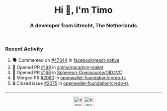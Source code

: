 <h1 align="center">Hi 👋, I'm Timo</h1>
<h3 align="center">A developer from Utrecht, The Netherlands</h3>
<br/>
<!-- https://github.com/rahuldkjain/github-profile-readme-generator --!>

<!--  <p align="left"><img src="https://github-readme-stats.vercel.app/api?username=timoglastra&show_icons=true&count_private=true&" alt="timoglastra" /></p> --!>

<!--
Github language stats
<p align="left"><img src="https://github-readme-stats.vercel.app/api/top-langs/?username=timoglastra&layout=compact" alt="timoglastra" /><p>
-->

<!-- Codestats language stats -->
<!-- <p align="left"><img src="https://codestats-readme.vercel.app/api/top-langs/?username=timoglastra&layout=compact&language_count=12" alt="timoglastra" /><p>    --!>
  
<h3>Recent Activity</h3>

<!--START_SECTION:activity-->
1. 🗣 Commented on [#47344](https://github.com/facebook/react-native/issues/47344#issuecomment-2452892414) in [facebook/react-native](https://github.com/facebook/react-native)
2. 💪 Opened PR [#199](https://github.com/animo/paradym-wallet/pull/199) in [animo/paradym-wallet](https://github.com/animo/paradym-wallet)
3. 💪 Opened PR [#166](https://github.com/Sphereon-Opensource/OID4VC/pull/166) in [Sphereon-Opensource/OID4VC](https://github.com/Sphereon-Opensource/OID4VC)
4. 🎉 Merged PR [#2080](https://github.com/openwallet-foundation/credo-ts/pull/2080) in [openwallet-foundation/credo-ts](https://github.com/openwallet-foundation/credo-ts)
5. 🔒 Closed issue [#2075](https://github.com/openwallet-foundation/credo-ts/issues/2075) in [openwallet-foundation/credo-ts](https://github.com/openwallet-foundation/credo-ts)
<!--END_SECTION:activity-->

---

<p align="center">
<a href="https://twitter.com/timoglastra" target="blank"><img align="center" src="https://cdn.jsdelivr.net/npm/simple-icons@3.0.1/icons/twitter.svg" alt="timoglastra" height="30" width="30" /></a>
<a href="https://linkedin.com/in/timoglastra" target="blank"><img align="center" src="https://cdn.jsdelivr.net/npm/simple-icons@3.0.1/icons/linkedin.svg" alt="timoglastra" height="30" width="30" /></a>
</p>



